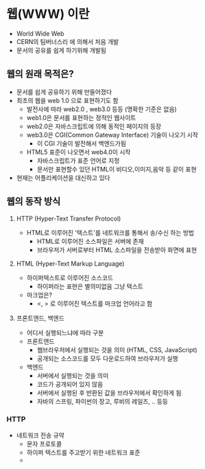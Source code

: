 # 웹(WWW) 이란 

- World Wide Web
- CERN의 팀버너스리 에 의해서 처음 개발
- 문서의 공유를 쉽게 하기위해 개발됨



## 웹의 원래 목적은?

- 문서를 쉽게 공유하기 위해 만들어졌다
- 최초의 웹을 web 1.0 으로 표현하기도 함
  - 발전사에 따라 web2.0 , web3.0 등등 (명확한 기준은 없음)
  - web1.0은 문서를 표현하는 정적인 웹사이트
  - web2.0은 자바스크립트에 의해 동적인 페이지의 등장
  - web3.0은 CGI(Common Gateway Interface) 기술이 나오기 시작
    - 이 CGI 기술이 발전해서 백엔드가됨
  - HTML5 표준이 나오면서 web4.0이 시작
    - 자바스크립트가 표준 언어로 지정
    - 문서만 표현할수 있던 HTML이 비디오,이미지,음악 등 같이 표현
- 현재는 어플리케이션을 대신하고 있다



## 웹의 동작 방식

1. HTTP (Hyper-Text Transfer Protocol)
   - HTML로 이루어진 '텍스트'를 네트워크를 통해서 송/수신 하는 방법
     - HTML로 이루어진 소스파일은 서버에 존재
     - 브라우저가 서버로부터 HTML 소스파일을 전송받아 화면에 표현

2. HTML (Hyper-Text Markup Language)

   - 하이퍼텍스트로 이루어진 소스코드
     - 하이퍼라는 표현은 별의미없음 그냥 텍스트
   - 마크업은?
     - <, > 로 이루어진 텍스트를 마크업 언어라고 함

    

3. 프론트엔드, 백엔드

   - 어디서 실행되느냐에 따라 구분
   - 프론트엔드
     - 웹브라우저에서 실행되는 것을 의미 (HTML, CSS, JavaScript)
     - 공개되는 소스코드를 모두 다운로드하여 브라우저가 실행
   - 백엔드
     - 서버에서 실행되는 것을 의미
     - 코드가 공개되어 있지 않음
     - 서버에서 실행된 후 반환된 값을 브라우저에서 확인하게 됨
     - 자바의 스프링, 파이썬의 장고, 루비의 레일즈, .. 등등



### HTTP

- 네트워크 전송 규약
  - 문자 프로토콜
  - 하이퍼 텍스트를 주고받기 위한 네트워크 표준
  - 



















